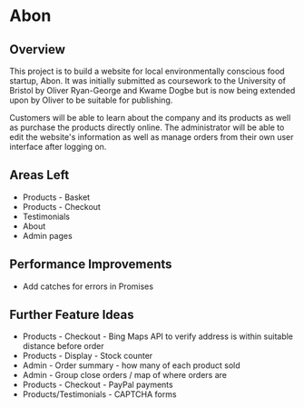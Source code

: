 # Abon

## Overview
This project is to build a website for local environmentally conscious food startup, Abon. It was initially submitted as coursework to the University of Bristol by Oliver Ryan-George and Kwame Dogbe but is now being extended upon by Oliver to be suitable for publishing.

Customers will be able to learn about the company and its products as well as purchase the products directly online. The administrator will be able to edit the website's information as well as manage orders from their own user interface after logging on.

## Areas Left
* Products - Basket
* Products - Checkout
* Testimonials
* About
* Admin pages

## Performance Improvements
* Add catches for errors in Promises

## Further Feature Ideas
* Products - Checkout - Bing Maps API to verify address is within suitable distance before order
* Products - Display - Stock counter
* Admin - Order summary - how many of each product sold
* Admin - Group close orders / map of where orders are
* Products - Checkout - PayPal payments
* Products/Testimonials - CAPTCHA forms
